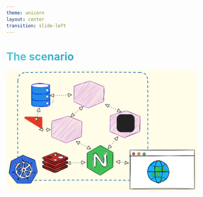 ```yaml
---
theme: unicorn
layout: center
transition: slide-left
---
```


# The scenario

<img src="../assets/scenario.excalidraw.svg">


<style>
  img {
    border-radius: 5%;
  }
  h1 {
  background-color:  linear-gradient(180deg, #271817 0%, #27181700 100%);
  background-image: linear-gradient(45deg, #4EC5D4 10%, #146b8c 90%);
  background-size: 100%;
  -webkit-background-clip: text;
  -moz-background-clip: text;
  -webkit-text-fill-color: transparent;
  -moz-text-fill-color: transparent;
}
</style>